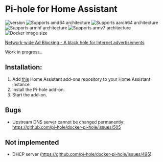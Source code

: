 # Pi-hole for Home Assistant

![version][version-shield]
![Supports amd64 architecture][amd64-shield]
![Supports aarch64 architecture][aarch64-shield]
![Supports armhf architecture][armhf-shield]
![Supports armv7 architecture][armv7-shield]
![Docker image size][image-size-shield]

[Network-wide Ad Blocking - A black hole for Internet advertisements](https://pi-hole.net/)

Work in progress..

## Installation:

1. Add [this](https://github.com/casperklein/homeassistant-addons) Home Assistant add-ons repository to your Home Assistant instance.
1. Install the Pi-hole add-on.
1. Start the add-on.

## Bugs

- Upstream DNS server cannot be changed permanently: https://github.com/pi-hole/docker-pi-hole/issues/505

## Not implemented

- DHCP server (https://github.com/pi-hole/docker-pi-hole/issues/495)

[aarch64-shield]: https://img.shields.io/badge/aarch64-yes-blue.svg
[amd64-shield]: https://img.shields.io/badge/amd64-yes-blue.svg
[armhf-shield]: https://img.shields.io/badge/armhf-yes-blue.svg
[armv7-shield]: https://img.shields.io/badge/armv7-yes-blue.svg
[version-shield]: https://img.shields.io/badge/dynamic/json?color=blue&label=Version&query=version&url=https%3A%2F%2Fraw.githubusercontent.com%2Fcasperklein%2Fhomeassistant-addons%2Fmaster%2Fpi-hole%2Fconfig.json
[image-size-shield]: https://img.shields.io/docker/image-size/casperklein/homeassistant-pihole/latest

